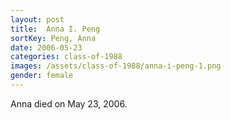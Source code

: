 ```yaml
---
layout: post
title:  Anna I. Peng
sortKey: Peng, Anna
date: 2006-05-23
categories: class-of-1988
images: /assets/class-of-1988/anna-i-peng-1.png
gender: female
---
```

Anna died on May 23, 2006.
